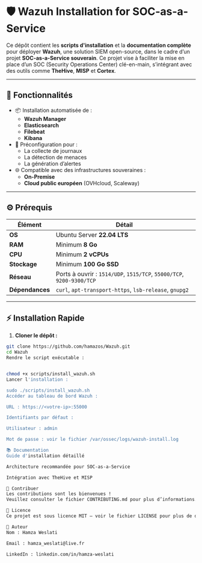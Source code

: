 # 🛡️ Wazuh Installation for SOC-as-a-Service

Ce dépôt contient les **scripts d'installation** et la **documentation complète** pour déployer **Wazuh**, une solution SIEM open-source, dans le cadre d’un projet **SOC-as-a-Service souverain**. Ce projet vise à faciliter la mise en place d’un SOC (Security Operations Center) clé-en-main, s’intégrant avec des outils comme **TheHive**, **MISP** et **Cortex**.

---

## 🚀 Fonctionnalités

- 📦 Installation automatisée de :
  - **Wazuh Manager**
  - **Elasticsearch**
  - **Filebeat**
  - **Kibana**
- 🔐 Préconfiguration pour :
  - La collecte de journaux
  - La détection de menaces
  - La génération d’alertes
- 🌐 Compatible avec des infrastructures souveraines :
  - **On-Premise**
  - **Cloud public européen** (OVHcloud, Scaleway)

---

## ⚙️ Prérequis

| Élément      | Détail                                |
|--------------|----------------------------------------|
| **OS**       | Ubuntu Server **22.04 LTS**            |
| **RAM**      | Minimum **8 Go**                       |
| **CPU**      | Minimum **2 vCPUs**                    |
| **Stockage** | Minimum **100 Go SSD**                 |
| **Réseau**   | Ports à ouvrir : `1514/UDP`, `1515/TCP`, `55000/TCP`, `9200-9300/TCP` |
| **Dépendances** | `curl`, `apt-transport-https`, `lsb-release`, `gnupg2` |

---

## ⚡ Installation Rapide

1. **Cloner le dépôt :**

```bash
git clone https://github.com/hamazos/Wazuh.git
cd Wazuh
Rendre le script exécutable :


chmod +x scripts/install_wazuh.sh
Lancer l'installation :

sudo ./scripts/install_wazuh.sh
Accéder au tableau de bord Wazuh :

URL : https://<votre-ip>:55000

Identifiants par défaut :

Utilisateur : admin

Mot de passe : voir le fichier /var/ossec/logs/wazuh-install.log

📚 Documentation
Guide d'installation détaillé

Architecture recommandée pour SOC-as-a-Service

Intégration avec TheHive et MISP

🤝 Contribuer
Les contributions sont les bienvenues !
Veuillez consulter le fichier CONTRIBUTING.md pour plus d’informations.

📜 Licence
Ce projet est sous licence MIT – voir le fichier LICENSE pour plus de détails.

👤 Auteur
Nom : Hamza Weslati

Email : hamza_weslati@live.fr

LinkedIn : linkedin.com/in/hamza-weslati